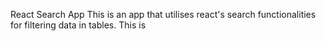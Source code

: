 React Search App
This is an app that utilises react's search functionalities for filtering data in tables.
This is
